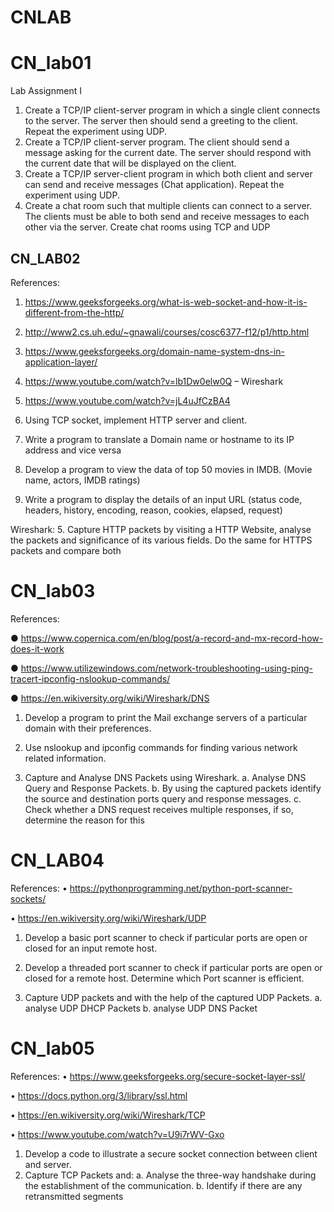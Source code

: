 # CNLAB

# CN_lab01
Lab Assignment I

1) Create a TCP/IP client-server program in which a single client connects to the server. 
The server then should send a greeting to the client. Repeat the experiment using 
UDP.
2) Create a TCP/IP client-server program. The client should send a message asking for the 
current date. The server should respond with the current date that will be displayed on 
the client.
3) Create a TCP/IP server-client program in which both client and server can send and 
receive messages (Chat application). Repeat the experiment using UDP.
4) Create a chat room such that multiple clients can connect to a server. The clients must 
be able to both send and receive messages to each other via the server. Create chat 
rooms using TCP and UDP


## CN_LAB02
References:
1. https://www.geeksforgeeks.org/what-is-web-socket-and-how-it-is-different-from-the-http/
2. http://www2.cs.uh.edu/~gnawali/courses/cosc6377-f12/p1/http.html
3. https://www.geeksforgeeks.org/domain-name-system-dns-in-application-layer/
4. https://www.youtube.com/watch?v=lb1Dw0elw0Q – Wireshark
5. https://www.youtube.com/watch?v=jL4uJfCzBA4


1. Using TCP socket, implement HTTP server and client.
2. Write a program to translate a Domain name or hostname to its IP address
and vice versa
3. Develop a program to view the data of top 50 movies in IMDB. (Movie name,
actors, IMDB ratings)
4. Write a program to display the details of an input URL (status code, headers,
history, encoding, reason, cookies, elapsed, request)

Wireshark:
5. Capture HTTP packets by visiting a HTTP Website, analyse the packets and
significance of its various fields. Do the same for HTTPS packets and compare
both


# CN_lab03

References:

● https://www.copernica.com/en/blog/post/a-record-and-mx-record-how-does-it-work

● https://www.utilizewindows.com/network-troubleshooting-using-ping-tracert-ipconfig-nslookup-commands/

● https://en.wikiversity.org/wiki/Wireshark/DNS


1. Develop a program to print the Mail exchange servers of a particular domain
with their preferences.

2. Use nslookup and ipconfig commands for finding various network related
information.

3. Capture and Analyse DNS Packets using Wireshark.
a. Analyse DNS Query and Response Packets.
b. By using the captured packets identify the source and destination ports
query and response messages.
c. Check whether a DNS request receives multiple responses, if so,
determine the reason for this

# CN_LAB04
References:
• https://pythonprogramming.net/python-port-scanner-sockets/

• https://en.wikiversity.org/wiki/Wireshark/UDP

1. Develop a basic port scanner to check if particular ports are open or closed for 
an input remote host.

2. Develop a threaded port scanner to check if particular ports are open or closed 
for a remote host. Determine which Port scanner is efficient.

3. Capture UDP packets and with the help of the captured UDP Packets.
a. analyse UDP DHCP Packets
b. analyse UDP DNS Packet

# CN_lab05

References:
• https://www.geeksforgeeks.org/secure-socket-layer-ssl/

• https://docs.python.org/3/library/ssl.html

• https://en.wikiversity.org/wiki/Wireshark/TCP

• https://www.youtube.com/watch?v=U9i7rWV-Gxo

1. Develop a code to illustrate a secure socket connection between client and 
server.
2. Capture TCP Packets and:
a. Analyse the three-way handshake during the establishment of the 
communication.
b. Identify if there are any retransmitted segments

